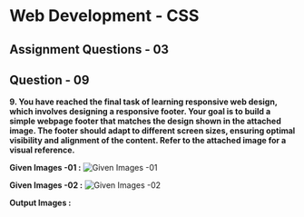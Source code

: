 # **Web Development - CSS**
## **Assignment Questions - 03**
## **Question - 09**

**9. You have reached the final task of learning responsive web design, which involves designing a responsive footer. Your goal is to build a simple webpage footer that matches the design shown in the attached image. The footer should adapt to different screen sizes, ensuring optimal visibility and alignment of the content. Refer to the attached image for a visual reference.**

**Given Images -01 :**
![Given Images -01](https://file.notion.so/f/s/db124079-45bd-42ff-b782-5d1dc13ac288/7.png?id=dd69ae96-097d-4274-99d1-2f8703fad352&table=block&spaceId=6fae2e0f-dedc-48e9-bc59-af2654c78209&expirationTimestamp=1689962400000&signature=NZdZ6UpmLq7qTCWjrioUDJwmOYZQXL4yl63mHqpJDUo&downloadName=7.PNG.png)

**Given Images -02 :**
![Given Images -02](https://file.notion.so/f/s/a41975e1-ac00-4c06-bb1f-7436747dabf8/8.png?id=50ca5e75-3357-440c-8bf4-cf3ef68740f2&table=block&spaceId=6fae2e0f-dedc-48e9-bc59-af2654c78209&expirationTimestamp=1689962400000&signature=Wo_16Qi4EWIDzZVGXpAnd4lKoX-fQ9U7QN6qdldhsdU&downloadName=8.PNG.png)

**Output Images :**
